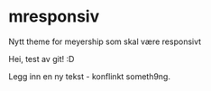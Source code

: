 mresponsiv
==========

Nytt theme for meyership som skal være responsivt

Hei, test av git! :D


Legg inn en ny tekst - konflinkt someth9ng.
